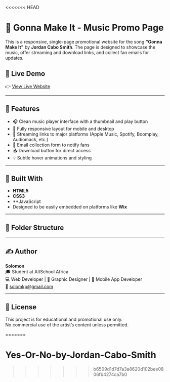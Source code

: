 <<<<<<< HEAD
# 🎵 Gonna Make It - Music Promo Page

This is a responsive, single-page promotional website for the song **"Gonna Make It"** by **Jordan Cabo Smith**. The page is designed to showcase the music, offer streaming and download links, and collect fan emails for updates.

## 🚀 Live Demo

👉 [View Live Website](https://your-deployed-site-link.com)

---

## 📌 Features

- 🎧 Clean music player interface with a thumbnail and play button  
- 📱 Fully responsive layout for mobile and desktop  
- 🔗 Streaming links to major platforms (Apple Music, Spotify, Boomplay, Audiomack, etc.)  
- 📩 Email collection form to notify fans  
- 📥 Download button for direct access  
- 💡 Subtle hover animations and styling  

---

## 🔧 Built With

- **HTML5**  
- **CSS3**  
- **JavaScript 
- Designed to be easily embedded on platforms like **Wix**

---

## 📂 Folder Structure



---

## ✍️ Author

**Solomon**  
🎓 Student at AltSchool Africa  
💻 Web Developer | 🎨 Graphic Designer | 📱 Mobile App Developer  
📧 solomkp@gmail.com  


---

## 📜 License

This project is for educational and promotional use only.  
No commercial use of the artist’s content unless permitted.


=======
# Yes-Or-No-by-Jordan-Cabo-Smith
>>>>>>> b6509d1d7d7a3a8620d102bee0806fb4274ca7b0
